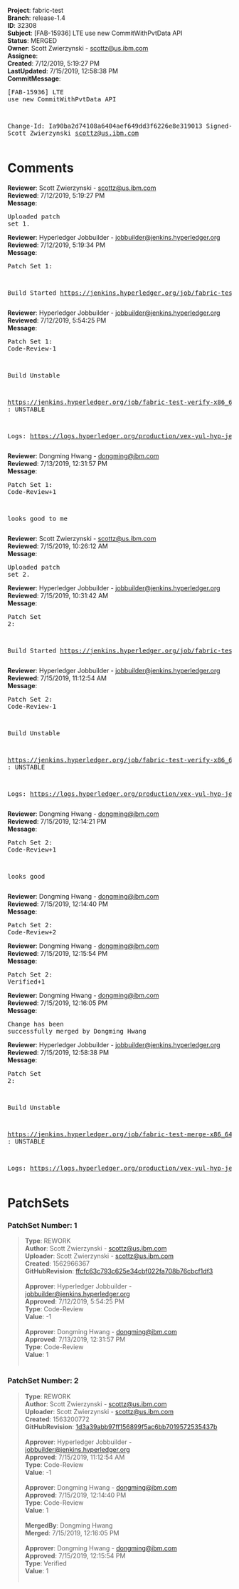 <strong>Project</strong>: fabric-test<br><strong>Branch</strong>: release-1.4<br><strong>ID</strong>: 32308<br><strong>Subject</strong>: [FAB-15936] LTE use new CommitWithPvtData API<br><strong>Status</strong>: MERGED<br><strong>Owner</strong>: Scott Zwierzynski - scottz@us.ibm.com<br><strong>Assignee</strong>:<br><strong>Created</strong>: 7/12/2019, 5:19:27 PM<br><strong>LastUpdated</strong>: 7/15/2019, 12:58:38 PM<br><strong>CommitMessage</strong>:<br><pre>[FAB-15936] LTE use new CommitWithPvtData API

Change-Id: Ia90ba2d74108a6404aef649dd3f6226e8e319013
Signed-off-by: Scott Zwierzynski <scottz@us.ibm.com>
</pre><h1>Comments</h1><strong>Reviewer</strong>: Scott Zwierzynski - scottz@us.ibm.com<br><strong>Reviewed</strong>: 7/12/2019, 5:19:27 PM<br><strong>Message</strong>: <pre>Uploaded patch set 1.</pre><strong>Reviewer</strong>: Hyperledger Jobbuilder - jobbuilder@jenkins.hyperledger.org<br><strong>Reviewed</strong>: 7/12/2019, 5:19:34 PM<br><strong>Message</strong>: <pre>Patch Set 1:

Build Started https://jenkins.hyperledger.org/job/fabric-test-verify-x86_64/3119/</pre><strong>Reviewer</strong>: Hyperledger Jobbuilder - jobbuilder@jenkins.hyperledger.org<br><strong>Reviewed</strong>: 7/12/2019, 5:54:25 PM<br><strong>Message</strong>: <pre>Patch Set 1: Code-Review-1

Build Unstable 

https://jenkins.hyperledger.org/job/fabric-test-verify-x86_64/3119/ : UNSTABLE

Logs: https://logs.hyperledger.org/production/vex-yul-hyp-jenkins-3/fabric-test-verify-x86_64/3119</pre><strong>Reviewer</strong>: Dongming Hwang - dongming@ibm.com<br><strong>Reviewed</strong>: 7/13/2019, 12:31:57 PM<br><strong>Message</strong>: <pre>Patch Set 1: Code-Review+1

looks good to me</pre><strong>Reviewer</strong>: Scott Zwierzynski - scottz@us.ibm.com<br><strong>Reviewed</strong>: 7/15/2019, 10:26:12 AM<br><strong>Message</strong>: <pre>Uploaded patch set 2.</pre><strong>Reviewer</strong>: Hyperledger Jobbuilder - jobbuilder@jenkins.hyperledger.org<br><strong>Reviewed</strong>: 7/15/2019, 10:31:42 AM<br><strong>Message</strong>: <pre>Patch Set 2:

Build Started https://jenkins.hyperledger.org/job/fabric-test-verify-x86_64/3120/</pre><strong>Reviewer</strong>: Hyperledger Jobbuilder - jobbuilder@jenkins.hyperledger.org<br><strong>Reviewed</strong>: 7/15/2019, 11:12:54 AM<br><strong>Message</strong>: <pre>Patch Set 2: Code-Review-1

Build Unstable 

https://jenkins.hyperledger.org/job/fabric-test-verify-x86_64/3120/ : UNSTABLE

Logs: https://logs.hyperledger.org/production/vex-yul-hyp-jenkins-3/fabric-test-verify-x86_64/3120</pre><strong>Reviewer</strong>: Dongming Hwang - dongming@ibm.com<br><strong>Reviewed</strong>: 7/15/2019, 12:14:21 PM<br><strong>Message</strong>: <pre>Patch Set 2: Code-Review+1

looks good</pre><strong>Reviewer</strong>: Dongming Hwang - dongming@ibm.com<br><strong>Reviewed</strong>: 7/15/2019, 12:14:40 PM<br><strong>Message</strong>: <pre>Patch Set 2: Code-Review+2</pre><strong>Reviewer</strong>: Dongming Hwang - dongming@ibm.com<br><strong>Reviewed</strong>: 7/15/2019, 12:15:54 PM<br><strong>Message</strong>: <pre>Patch Set 2: Verified+1</pre><strong>Reviewer</strong>: Dongming Hwang - dongming@ibm.com<br><strong>Reviewed</strong>: 7/15/2019, 12:16:05 PM<br><strong>Message</strong>: <pre>Change has been successfully merged by Dongming Hwang</pre><strong>Reviewer</strong>: Hyperledger Jobbuilder - jobbuilder@jenkins.hyperledger.org<br><strong>Reviewed</strong>: 7/15/2019, 12:58:38 PM<br><strong>Message</strong>: <pre>Patch Set 2:

Build Unstable 

https://jenkins.hyperledger.org/job/fabric-test-merge-x86_64/707/ : UNSTABLE

Logs: https://logs.hyperledger.org/production/vex-yul-hyp-jenkins-3/fabric-test-merge-x86_64/707</pre><h1>PatchSets</h1><h3>PatchSet Number: 1</h3><blockquote><strong>Type</strong>: REWORK<br><strong>Author</strong>: Scott Zwierzynski - scottz@us.ibm.com<br><strong>Uploader</strong>: Scott Zwierzynski - scottz@us.ibm.com<br><strong>Created</strong>: 1562966367<br><strong>GitHubRevision</strong>: [ffcfc63c793c625e34cbf022fa708b76cbcf1df3](https://github.com/hyperledger/fabric-test/commit/ffcfc63c793c625e34cbf022fa708b76cbcf1df3)<br><br><strong>Approver</strong>: Hyperledger Jobbuilder - jobbuilder@jenkins.hyperledger.org<br><strong>Approved</strong>: 7/12/2019, 5:54:25 PM<br><strong>Type</strong>: Code-Review<br><strong>Value</strong>: -1<br><br><strong>Approver</strong>: Dongming Hwang - dongming@ibm.com<br><strong>Approved</strong>: 7/13/2019, 12:31:57 PM<br><strong>Type</strong>: Code-Review<br><strong>Value</strong>: 1<br><br></blockquote><h3>PatchSet Number: 2</h3><blockquote><strong>Type</strong>: REWORK<br><strong>Author</strong>: Scott Zwierzynski - scottz@us.ibm.com<br><strong>Uploader</strong>: Scott Zwierzynski - scottz@us.ibm.com<br><strong>Created</strong>: 1563200772<br><strong>GitHubRevision</strong>: [1d3a39abb97ff156899f5ac6bb7019572535437b](https://github.com/hyperledger/fabric-test/commit/1d3a39abb97ff156899f5ac6bb7019572535437b)<br><br><strong>Approver</strong>: Hyperledger Jobbuilder - jobbuilder@jenkins.hyperledger.org<br><strong>Approved</strong>: 7/15/2019, 11:12:54 AM<br><strong>Type</strong>: Code-Review<br><strong>Value</strong>: -1<br><br><strong>Approver</strong>: Dongming Hwang - dongming@ibm.com<br><strong>Approved</strong>: 7/15/2019, 12:14:40 PM<br><strong>Type</strong>: Code-Review<br><strong>Value</strong>: 1<br><br><strong>MergedBy</strong>: Dongming Hwang<br><strong>Merged</strong>: 7/15/2019, 12:16:05 PM<br><br><strong>Approver</strong>: Dongming Hwang - dongming@ibm.com<br><strong>Approved</strong>: 7/15/2019, 12:15:54 PM<br><strong>Type</strong>: Verified<br><strong>Value</strong>: 1<br><br></blockquote>